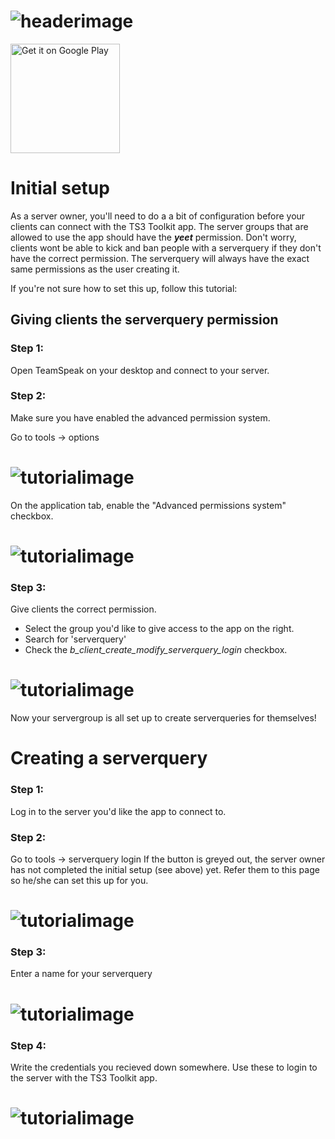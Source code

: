 # ![headerimage](https://imgur.com/VVTWfhe.png)
<a href='https://play.google.com/store/apps/details?id=com.kevin.ts3toolkit&pcampaignid=MKT-Other-global-all-co-prtnr-py-PartBadge-Mar2515-1'><img width="175px" alt='Get it on Google Play' src='https://play.google.com/intl/en_us/badges/images/generic/en_badge_web_generic.png'/></a>

# Initial setup
As a server owner, you'll need to do a a bit of configuration before your clients can connect with the TS3 Toolkit app.
The server groups that are allowed to use the app should have the ***yeet*** permission.
Don't worry, clients wont be able to kick and ban people with a serverquery if they don't have the correct permission. The serverquery will always have the exact same permissions as the user creating it.

If you're not sure how to set this up, follow this tutorial:
## Giving clients the serverquery permission
### Step 1:
Open TeamSpeak on your desktop and connect to your server.

### Step 2:
Make sure you have enabled the advanced permission system.

Go to tools -> options

# ![tutorialimage](https://imgur.com/a57oPza.png)

On the application tab, enable the "Advanced permissions system" checkbox.

# ![tutorialimage](https://imgur.com/Pm9l6Ix.png)

### Step 3:
Give clients the correct permission.

- Select the group you'd like to give access to the app on the right.
- Search for 'serverquery'
- Check the *b_client_create_modify_serverquery_login* checkbox.

# ![tutorialimage](https://imgur.com/tH5PDJI.png)

Now your servergroup is all set up to create serverqueries for themselves!

# Creating a serverquery

### Step 1:
Log in to the server you'd like the app to connect to.

### Step 2:
Go to tools -> serverquery login
If the button is greyed out, the server owner has not completed the initial setup (see above) yet. Refer them to this page so he/she can set this up for you.

# ![tutorialimage](https://imgur.com/0bgOwi7.png)

### Step 3:
Enter a name for your serverquery

# ![tutorialimage](https://imgur.com/Sh70vJn.png)

### Step 4:
Write the credentials you recieved down somewhere.
Use these to login to the server with the TS3 Toolkit app.

# ![tutorialimage](https://imgur.com/QQ3TSDa.png)
